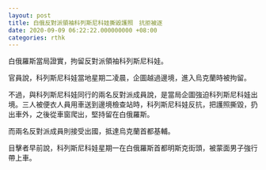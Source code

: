 ```yaml
---
layout: post
title: 白俄反對派領袖科列斯尼科娃撕毀護照　抗拒被逐
date: 2020-09-09 06:22:22.000000000 +08:00
categories: rthk
---
```


白俄羅斯當局證實，拘留反對派領袖科列斯尼科娃。

官員說，科列斯尼科娃當地星期二凌晨，企圖越過邊境，進入烏克蘭時被拘留。

不過，與科列斯尼科娃同行的兩名反對派成員說，是當局企圖強迫科列斯尼科娃出境。三人被便衣人員用車送到邊境檢查站時，科列斯尼科娃反抗，把護照撕毀，扔出車外，之後從車窗爬出，堅持留在白俄羅斯。

而兩名反對派成員則接受出國，抵達烏克蘭首都基輔。

目擊者早前說，科列斯尼科娃星期一在白俄羅斯首都明斯克街頭，被蒙面男子強行帶上車。
